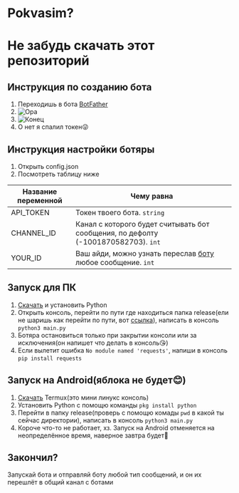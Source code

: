# Pokvasim?
# Не забудь скачать этот репозиторий
## Инструкция по созданию бота
1. Переходишь в бота [BotFather](https://t.me/botfather)
2. ![Opa](https://i.ibb.co/vx5MS0N/20230104-222503.png)
3. ![Конец](https://i.ibb.co/HhyL450/20230104-222655.png)
4. О нет я спалил токен😜

## Инструкция настройки ботяры
1. Открыть config.json
2. Посмотреть таблицу ниже

Название переменной  | Чему равна
----------------|----------------------
API_TOKEN      | Токен твоего бота. `string`
CHANNEL_ID      | Канал с которого будет считывать бот сообщения, по дефолту (-1001870582703). `int`
YOUR_ID  | Ваш айди, можно узнать переслав [боту](https://t.me/getmyid_bot) любое сообщение. `int`

## Запуск для ПК
1. [Скачать](https://www.python.org/downloads/) и установить Python
2. Открыть консоль, перейти по пути где находиться папка release(ели не шаришь как перейти по пути, вот [ссылка](https://comp-security.net/%D0%BA%D0%B0%D0%BA-%D0%BF%D0%B5%D1%80%D0%B5%D0%B9%D1%82%D0%B8-%D0%B2-%D0%BF%D0%B0%D0%BF%D0%BA%D1%83-%D0%B8%D0%BB%D0%B8-%D0%BD%D0%B0-%D0%B4%D1%80%D1%83%D0%B3%D0%BE%D0%B9-%D0%B4%D0%B8%D1%81%D0%BA/)), написать в консоль `python3 main.py`
3. Ботяра остановиться только при закрытии консоли или за исключения(он напишет что делать в консоль😘)
4. Если вылетит ошибка `No module named 'requests'`, напиши в консоль `pip install requests`

## Запуск на Android(яблока не будет😊)
1. [Скачать](https://play.google.com/store/apps/details?id=com.termux) Termux(это мини линукс консоль)
2. Установить Python с помощю команды `pkg install python`
3. Перейти в папку release(проверь с помощю комады `pwd` в какой ты сейчас директории), написать в консоль `python3 main.py`
4. Короче что-то не работает, хз. Запуск на Android отменяется на неопределённое время, наверное завтра будет🤗

## Закончил?
Запускай бота и отправляй боту любой тип сообщений, и он их перешлёт в общий канал с ботами
